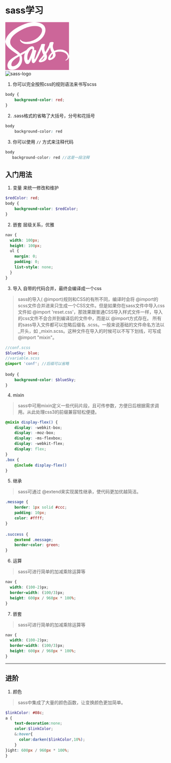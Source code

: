 # sass学习
<img style="width:200px" src="./img/sass.png" alt=""><br/>
![sass-logo](http://ww4.sinaimg.cn/large/0060lm7Tly1fnu3y97wi3j30e80ap756.jpg)

1. 你可以完全按照css的规则语法来书写scss
```scss
body {
    background-color: red;
}
```
2. .sass格式的省略了大括号，分号和花括号
```scss
body 
    background-color: red
```
3. 你可以使用 `//` 方式来注释代码 
 ```scss
body 
    background-color: red //这是一段注释
```
## 入门用法
1. 变量 来统一修改和维护
```scss
$redColor: red;
body {
    background-color: $redColor;
}
```
2. 嵌套 层级关系，优雅
```scss
nav {
  width: 100px;
  height: 100px;
  ul {
    margin: 0;
    padding: 0;
    list-style: none;
  }
}
```
3. 导入 自带的代码合并，最终会编译成一个css
> sass的导入( @import)规则和CSS的有所不同，编译时会将 @import的scss文件合并进来只生成一个CSS文件。但是如果你在sass文件中导入css文件如 @import 'reset.css'，那效果跟普通CSS导入样式文件一样，导入的css文件不会合并到编译后的文件中，而是以 @import方式存在。
所有的sass导入文件都可以忽略后缀名 .scss。一般来说基础的文件命名方法以_开头，如 _mixin.scss。这种文件在导入的时候可以不写下划线，可写成 @import "mixin"。
```scss
//conf.scss
$blueSky: blue;
//variable.scss
@import 'conf'; //后缀可以省略

body {
    background-color: $blueSky;
}

```
4. mixin
> sass中可用mixin定义一些代码片段，且可传参数，方便日后根据需求调用。从此处理css3的前缀兼容轻松便捷。
```scss
@mixin display-flex() {
    display: -webkit-box;
    display: -moz-box;
    display: -ms-flexbox;
    display: -webkit-flex;
    display: flex;
}
.box {
    @include display-flex()
}
```
5. 继承
> sass可通过 @extend来实现属性继承，使代码更加优越简洁。
```scss
.message {
    border: 1px solid #ccc;
    padding: 10px;
    color: #ffff;    
}

.success {
    @extend .message;
    border-color: green; 
}
```
6. 运算
> sass可进行简单的加减乘除运算等
```scss
nav {
  width: (100-2)px;
  border-width: (100/3)px;
  height: 600px / 960px * 100%;
}
```

7. 嵌套
> sass可进行简单的加减乘除运算等
```scss
nav {
  width: (100-2)px;
  border-width: (100/3)px;
  height: 600px / 960px * 100%;
}
```
------

## 进阶

1. 颜色
> sass中集成了大量的颜色函数，让变换颜色更加简单。
```scss
$linkColor: #08c;
a {
    text-decoration:none;
    color:$linkColor;
    &:hover{
      color:darken($linkColor,10%);
    }
}ight: 600px / 960px * 100%;
}
```

